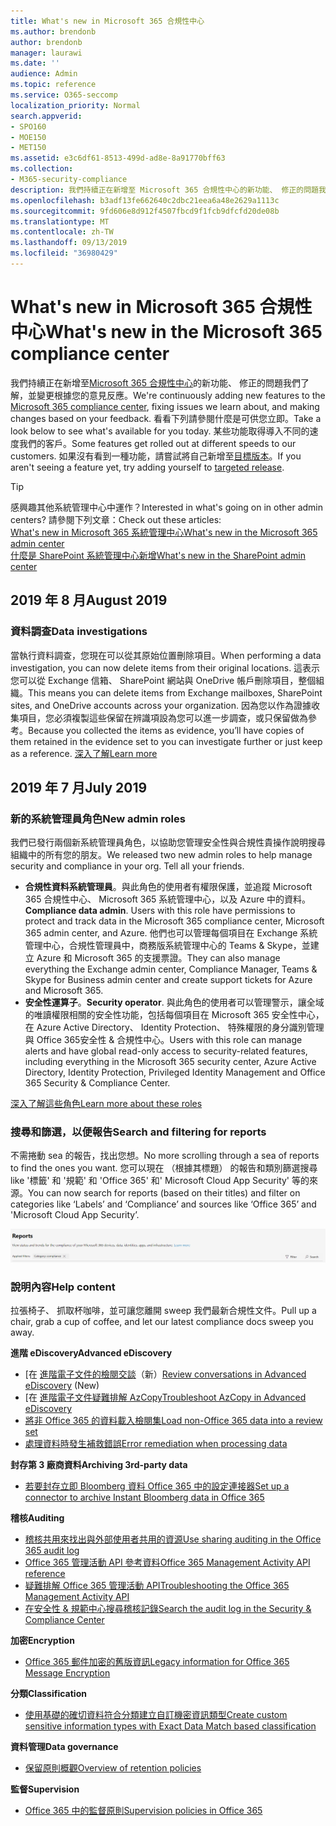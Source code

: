 ```yaml
---
title: What's new in Microsoft 365 合規性中心
ms.author: brendonb
author: brendonb
manager: laurawi
ms.date: ''
audience: Admin
ms.topic: reference
ms.service: O365-seccomp
localization_priority: Normal
search.appverid:
- SPO160
- MOE150
- MET150
ms.assetid: e3c6df61-8513-499d-ad8e-8a91770bff63
ms.collection:
- M365-security-compliance
description: 我們持續正在新增至 Microsoft 365 合規性中心的新功能、 修正的問題我們了解，並變更根據您的意見反應。 了解我們已經被最本月多。
ms.openlocfilehash: b3adf13fe662640c2dbc21eea6a48e2629a1113c
ms.sourcegitcommit: 9fd606e8d912f4507fbcd9f1fcb9dfcfd20de08b
ms.translationtype: MT
ms.contentlocale: zh-TW
ms.lasthandoff: 09/13/2019
ms.locfileid: "36980429"
---
```

# <a name="whats-new-in-the-microsoft-365-compliance-center"></a><span data-ttu-id="4fdeb-104">What's new in Microsoft 365 合規性中心</span><span class="sxs-lookup"><span data-stu-id="4fdeb-104">What's new in the Microsoft 365 compliance center</span></span>

<span data-ttu-id="4fdeb-105">我們持續正在新增至[Microsoft 365 合規性中心](microsoft-365-compliance-center.md)的新功能、 修正的問題我們了解，並變更根據您的意見反應。</span><span class="sxs-lookup"><span data-stu-id="4fdeb-105">We're continuously adding new features to the [Microsoft 365 compliance center](microsoft-365-compliance-center.md), fixing issues we learn about, and making changes based on your feedback.</span></span> <span data-ttu-id="4fdeb-106">看看下列請參閱什麼是可供您立即。</span><span class="sxs-lookup"><span data-stu-id="4fdeb-106">Take a look below to see what's available for you today.</span></span> <span data-ttu-id="4fdeb-107">某些功能取得導入不同的速度我們的客戶。</span><span class="sxs-lookup"><span data-stu-id="4fdeb-107">Some features get rolled out at different speeds to our customers.</span></span> <span data-ttu-id="4fdeb-108">如果沒有看到一種功能，請嘗試將自己新增至[目標版本](https://docs.microsoft.com/office365/admin/manage/release-options-in-office-365)。</span><span class="sxs-lookup"><span data-stu-id="4fdeb-108">If you aren't seeing a feature yet, try adding yourself to [targeted release](https://docs.microsoft.com/office365/admin/manage/release-options-in-office-365).</span></span>

> [!TIP]
> <span data-ttu-id="4fdeb-109">感興趣其他系統管理中心中運作？</span><span class="sxs-lookup"><span data-stu-id="4fdeb-109">Interested in what's going on in other admin centers?</span></span> <span data-ttu-id="4fdeb-110">請參閱下列文章：</span><span class="sxs-lookup"><span data-stu-id="4fdeb-110">Check out these articles:</span></span><br>[<span data-ttu-id="4fdeb-111">What's new in Microsoft 365 系統管理中心</span><span class="sxs-lookup"><span data-stu-id="4fdeb-111">What's new in the Microsoft 365 admin center</span></span>](https://docs.microsoft.com/office365/admin/whats-new-in-preview?view=o365-worldwide)<br>[<span data-ttu-id="4fdeb-112">什麼是 SharePoint 系統管理中心新增</span><span class="sxs-lookup"><span data-stu-id="4fdeb-112">What's new in the SharePoint admin center</span></span>](https://docs.microsoft.com/sharepoint/what-s-new-in-admin-center)

## <a name="august-2019"></a><span data-ttu-id="4fdeb-113">2019 年 8 月</span><span class="sxs-lookup"><span data-stu-id="4fdeb-113">August 2019</span></span>

### <a name="data-investigations"></a><span data-ttu-id="4fdeb-114">資料調查</span><span class="sxs-lookup"><span data-stu-id="4fdeb-114">Data investigations</span></span>

<span data-ttu-id="4fdeb-115">當執行資料調查，您現在可以從其原始位置刪除項目。</span><span class="sxs-lookup"><span data-stu-id="4fdeb-115">When performing a data investigation, you can now delete items from their original locations.</span></span> <span data-ttu-id="4fdeb-116">這表示您可以從 Exchange 信箱、 SharePoint 網站與 OneDrive 帳戶刪除項目，整個組織。</span><span class="sxs-lookup"><span data-stu-id="4fdeb-116">This means you can delete items from Exchange mailboxes, SharePoint sites, and OneDrive accounts across your organization.</span></span> <span data-ttu-id="4fdeb-117">因為您以作為證據收集項目，您必須複製這些保留在辨識項設為您可以進一步調查，或只保留做為參考。</span><span class="sxs-lookup"><span data-stu-id="4fdeb-117">Because you collected the items as evidence, you’ll have copies of them retained in the evidence set to you can investigate further or just keep as a reference.</span></span> [<span data-ttu-id="4fdeb-118">深入了解</span><span class="sxs-lookup"><span data-stu-id="4fdeb-118">Learn more</span></span>](datainvestigations/delete-items-from-original-locations.md)

## <a name="july-2019"></a><span data-ttu-id="4fdeb-119">2019 年 7 月</span><span class="sxs-lookup"><span data-stu-id="4fdeb-119">July 2019</span></span>

### <a name="new-admin-roles"></a><span data-ttu-id="4fdeb-120">新的系統管理員角色</span><span class="sxs-lookup"><span data-stu-id="4fdeb-120">New admin roles</span></span>

<span data-ttu-id="4fdeb-121">我們已發行兩個新系統管理員角色，以協助您管理安全性與合規性貴操作說明搜尋組織中的所有您的朋友。</span><span class="sxs-lookup"><span data-stu-id="4fdeb-121">We released two new admin roles to help manage security and compliance in your org. Tell all your friends.</span></span>

- <span data-ttu-id="4fdeb-122">**合規性資料系統管理員**。與此角色的使用者有權限保護，並追蹤 Microsoft 365 合規性中心、 Microsoft 365 系統管理中心，以及 Azure 中的資料。</span><span class="sxs-lookup"><span data-stu-id="4fdeb-122">**Compliance data admin**. Users with this role have permissions to protect and track data in the Microsoft 365 compliance center, Microsoft 365 admin center, and Azure.</span></span> <span data-ttu-id="4fdeb-123">他們也可以管理每個項目在 Exchange 系統管理中心，合規性管理員中，商務版系統管理中心的 Teams & Skype，並建立 Azure 和 Microsoft 365 的支援票證。</span><span class="sxs-lookup"><span data-stu-id="4fdeb-123">They can also manage everything the Exchange admin center, Compliance Manager, Teams & Skype for Business admin center and create support tickets for Azure and Microsoft 365.</span></span>
- <span data-ttu-id="4fdeb-124">**安全性運算子**。</span><span class="sxs-lookup"><span data-stu-id="4fdeb-124">**Security operator**.</span></span> <span data-ttu-id="4fdeb-125">與此角色的使用者可以管理警示，讓全域的唯讀權限相關的安全性功能，包括每個項目在 Microsoft 365 安全性中心，在 Azure Active Directory、 Identity Protection、 特殊權限的身分識別管理與 Office 365安全性 & 合規性中心。</span><span class="sxs-lookup"><span data-stu-id="4fdeb-125">Users with this role can manage alerts and have global read-only access to security-related features, including everything in the Microsoft 365 security center, Azure Active Directory, Identity Protection, Privileged Identity Management and Office 365 Security & Compliance Center.</span></span>

[<span data-ttu-id="4fdeb-126">深入了解這些角色</span><span class="sxs-lookup"><span data-stu-id="4fdeb-126">Learn more about these roles</span></span>](https://docs.microsoft.com/office365/securitycompliance/permissions-microsoft-365-compliance-security)

### <a name="search-and-filtering-for-reports"></a><span data-ttu-id="4fdeb-127">搜尋和篩選，以便報告</span><span class="sxs-lookup"><span data-stu-id="4fdeb-127">Search and filtering for reports</span></span>

<span data-ttu-id="4fdeb-128">不需捲動 sea 的報告，找出您想。</span><span class="sxs-lookup"><span data-stu-id="4fdeb-128">No more scrolling through a sea of reports to find the ones you want.</span></span> <span data-ttu-id="4fdeb-129">您可以現在 （根據其標題） 的報告和類別篩選搜尋 like '標籤' 和 '規範' 和 'Office 365' 和' Microsoft Cloud App Security' 等的來源。</span><span class="sxs-lookup"><span data-stu-id="4fdeb-129">You can now search for reports (based on their titles) and filter on categories like ‘Labels’ and ‘Compliance’ and sources like ‘Office 365’ and 'Microsoft Cloud App Security’.</span></span>

![報告與套用的篩選器搜尋和篩選按鈕的螢幕擷取畫面](media/mcc_report_filtering.png)

### <a name="help-content"></a><span data-ttu-id="4fdeb-131">說明內容</span><span class="sxs-lookup"><span data-stu-id="4fdeb-131">Help content</span></span>

<span data-ttu-id="4fdeb-132">拉張椅子、 抓取杯咖啡，並可讓您離開 sweep 我們最新合規性文件。</span><span class="sxs-lookup"><span data-stu-id="4fdeb-132">Pull up a chair, grab a cup of coffee, and let our latest compliance docs sweep you away.</span></span>

<span data-ttu-id="4fdeb-133">**進階 eDiscovery**</span><span class="sxs-lookup"><span data-stu-id="4fdeb-133">**Advanced eDiscovery**</span></span>
- <span data-ttu-id="4fdeb-134">[在 [進階電子文件的檢閱交談](compliance20/conversation-review-sets.md)（新）</span><span class="sxs-lookup"><span data-stu-id="4fdeb-134">[Review conversations in Advanced eDiscovery](compliance20/conversation-review-sets.md) (New)</span></span>
- <span data-ttu-id="4fdeb-135">[在 [進階電子文件疑難排解 AzCopy](compliance20/troubleshooting-azcopy.md)</span><span class="sxs-lookup"><span data-stu-id="4fdeb-135">[Troubleshoot AzCopy in Advanced eDiscovery](compliance20/troubleshooting-azcopy.md)</span></span>
- [<span data-ttu-id="4fdeb-136">將非 Office 365 的資料載入檢閱集</span><span class="sxs-lookup"><span data-stu-id="4fdeb-136">Load non-Office 365 data into a review set</span></span>](compliance20/load-non-office365-data.md)
- [<span data-ttu-id="4fdeb-137">處理資料時發生補救錯誤</span><span class="sxs-lookup"><span data-stu-id="4fdeb-137">Error remediation when processing data</span></span>](compliance20/error-remediation.md)

<span data-ttu-id="4fdeb-138">**封存第 3 廠商資料**</span><span class="sxs-lookup"><span data-stu-id="4fdeb-138">**Archiving 3rd-party data**</span></span>
- [<span data-ttu-id="4fdeb-139">若要封存立即 Bloomberg 資料 Office 365 中的設定連接器</span><span class="sxs-lookup"><span data-stu-id="4fdeb-139">Set up a connector to archive Instant Bloomberg data in Office 365</span></span>](archive-instant-bloomberg-data.md)

<span data-ttu-id="4fdeb-140">**稽核**</span><span class="sxs-lookup"><span data-stu-id="4fdeb-140">**Auditing**</span></span>
- [<span data-ttu-id="4fdeb-141">稽核共用來找出與外部使用者共用的資源</span><span class="sxs-lookup"><span data-stu-id="4fdeb-141">Use sharing auditing in the Office 365 audit log</span></span>](use-sharing-auditing.md)
- [<span data-ttu-id="4fdeb-142">Office 365 管理活動 API 參考資料</span><span class="sxs-lookup"><span data-stu-id="4fdeb-142">Office 365 Management Activity API reference</span></span>](https://docs.microsoft.com/office/office-365-management-api/office-365-management-activity-api-reference)
- [<span data-ttu-id="4fdeb-143">疑難排解 Office 365 管理活動 API</span><span class="sxs-lookup"><span data-stu-id="4fdeb-143">Troubleshooting the Office 365 Management Activity API</span></span>](https://docs.microsoft.com/office/office-365-management-api/troubleshooting-the-office-365-management-activity-api)
- [<span data-ttu-id="4fdeb-144">在安全性 & 規範中心搜尋稽核記錄</span><span class="sxs-lookup"><span data-stu-id="4fdeb-144">Search the audit log in the Security & Compliance Center</span></span>](search-the-audit-log-in-security-and-compliance.md)

<span data-ttu-id="4fdeb-145">**加密**</span><span class="sxs-lookup"><span data-stu-id="4fdeb-145">**Encryption**</span></span>
- [<span data-ttu-id="4fdeb-146">Office 365 郵件加密的舊版資訊</span><span class="sxs-lookup"><span data-stu-id="4fdeb-146">Legacy information for Office 365 Message Encryption</span></span>](legacy-information-for-message-encryption.md)

<span data-ttu-id="4fdeb-147">**分類**</span><span class="sxs-lookup"><span data-stu-id="4fdeb-147">**Classification**</span></span>
- [<span data-ttu-id="4fdeb-148">使用基礎的確切資料符合分類建立自訂機密資訊類型</span><span class="sxs-lookup"><span data-stu-id="4fdeb-148">Create custom sensitive information types with Exact Data Match based classification</span></span>](create-custom-sensitive-information-types-with-exact-data-match-based-classification.md)

<span data-ttu-id="4fdeb-149">**資料管理**</span><span class="sxs-lookup"><span data-stu-id="4fdeb-149">**Data governance**</span></span>
- [<span data-ttu-id="4fdeb-150">保留原則概觀</span><span class="sxs-lookup"><span data-stu-id="4fdeb-150">Overview of retention policies</span></span>](retention-policies.md)

<span data-ttu-id="4fdeb-151">**監督**</span><span class="sxs-lookup"><span data-stu-id="4fdeb-151">**Supervision**</span></span>
- [<span data-ttu-id="4fdeb-152">Office 365 中的監督原則</span><span class="sxs-lookup"><span data-stu-id="4fdeb-152">Supervision policies in Office 365</span></span>](supervision-policies.md)